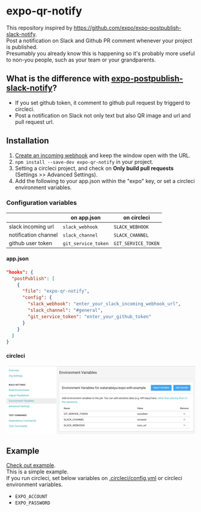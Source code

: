 # expo-qr-notify
This repository inspired by https://github.com/expo/expo-postpublish-slack-notify.  
Post a notification on Slack and Github PR comment whenever your project is published.  
Presumably you already know this is happening so it's probably more useful to non-you people, such as your team or your grandparents.

## What is the difference with [expo-postpublish-slack-notify](https://github.com/expo/expo-postpublish-slack-notify)?
* If you set github token, it comment to github pull request by triggerd to circleci.
* Post a notification on Slack not only text but also QR image and url and pull request url.

## Installation
1. [Create an incoming webhook](https://api.slack.com/incoming-webhooks) and keep the window open with the URL.
2. `npm install --save-dev expo-qr-notify` in your project.
3. Setting a circleci project, and check on **Only build pull requests** (Settings >> Advanced Settings).
4. Add the following to your app.json within the "expo" key, or set a circleci environment variables.

### Configuration variables
|   |on app.json|on circleci|
|---|-----------|-----------|
|slack incoming url|`slack_webhook`|`SLACK_WEBHOOK`|
|notification channel|`slack_channel`|`SLACK_CHANNEL`|
|github user token|`git_service_token`|`GIT_SERVICE_TOKEN`|

#### app.json
```json
"hooks": {
  "postPublish": [
    {
      "file": "expo-qr-notify",
      "config": {
        "slack_webhook": "enter_your_slack_incoming_webhook_url",
        "slack_channel": "#general",
        "git_service_token": "enter_your_github_token"
      }
    }
  ]
}
```

#### circleci
![on circleci](./extras/variables.png "on circle ci")

## Example
[Check out example](./example).  
This is a simple example.  
If you run circleci, set below variables on [.circleci/config.yml](./example/.circleci/config.yml) or circleci environment variables.
* `EXPO_ACCOUNT`
* `EXPO_PASSWORD`
